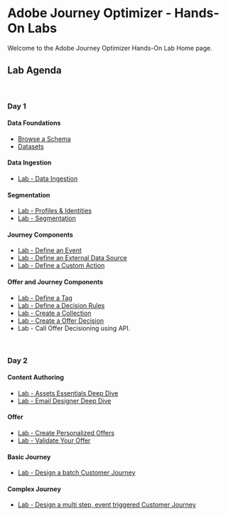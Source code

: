 # Adobe Journey Optimizer - Hands-On Labs

Welcome to the Adobe Journey Optimizer Hands-On Lab Home page.

## Lab Agenda

&nbsp;

### Day 1

#### Data Foundations

- [Browse a Schema](https://github.com/adobe-dss-aep/ajo-handson-labs/blob/main/1.%20Data%20Foundations/Demo%20-%20Browse%20a%20Schema.md)
- [Datasets](1.%20Data%20Foundations/Demo%20-%20Preview%20a%20Dataset.md)

#### Data Ingestion

- [Lab - Data Ingestion](Foundations/Ingestion.md)

#### Segmentation

- [Lab - Profiles & Identities ](Foundations/Profiles.md)
- [Lab - Segmentation](Foundations/Segments.md)

#### Journey Components

- [Lab - Define an Event](Journey%20Orchestration/Exercise1-Events.md)
- [Lab - Define an External Data Source](Journey%20Orchestration/Exercise2-DataSources.md)
- [Lab - Define a Custom Action](Journey%20Orchestration/Exercise3-Action.md)

#### Offer and Journey Components

- [Lab - Define a Tag](Offer%20Decisioning%20Engine/Exercise1-Tags.md)
- [Lab - Define a Decision Rules](Offer%20Decisioning%20Engine/Exercise3-DecisionRules.md)
- [Lab - Create a Collection](Offer%20Decisioning%20Engine/Exercise6-Collections.md)
- [Lab - Create a Offer Decision](Offer%20Decisioning%20Engine/Exercise7-OfferActivity.md)
- Lab - Call Offer Decisioning using API. 

&nbsp;

### Day 2

#### Content Authoring

- [Lab - Assets Essentials Deep Dive](Content%20Authoring/Assets%20Essentials%20Deep%20Dive.md)
- [Lab - Email Designer Deep Dive](5.%20Content%20Authoring/Create%20an%20Email%20Message.md)

#### Offer

- [Lab - Create Personalized Offers](Exercise4-PersonalizedOffers.md)
- [Lab - Validate Your Offer ](Offer%20Decisioning%20Engine/Exercise8-ValidateOffer.md)

#### Basic Journey

- [Lab - Design a batch Customer Journey](6.%20Basic%20Journey/Create%20a%20Basic%20Journey.md)

#### Complex Journey

- [Lab - Design a multi step, event triggered Customer Journey](7.%20Complex%20Journey/Create%20a%20Complex%20Journey.md)
